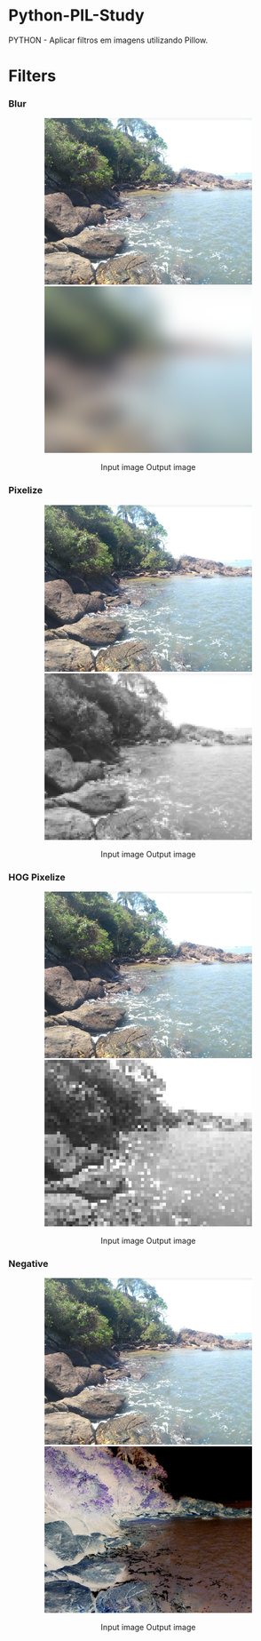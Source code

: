 # Python-PIL-Study
 PYTHON - Aplicar filtros em imagens utilizando Pillow.

# Filters

### Blur

<p align="center">
    <img height="300" src="./image.png">
    <img height="300" src="./samples/blur.png">
</p>
<p align="center">
    <span>Input image</span>
    <span>Output image</span>
</p>

### Pixelize

<p align="center">
    <img height="300" src="./image.png">
    <img height="300" src="./samples/pixelize.png">
</p>
<p align="center">
    <span>Input image</span>
    <span>Output image</span>
</p>

### HOG Pixelize

<p align="center">
    <img height="300" src="./image.png">
    <img height="300" src="./samples/hog.png">
</p>
<p align="center">
    <span>Input image</span>
    <span>Output image</span>
</p>

### Negative

<p align="center">
    <img height="300" src="./image.png">
    <img height="300" src="./samples/negative.png">
</p>
<p align="center">
    <span>Input image</span>
    <span>Output image</span>
</p>